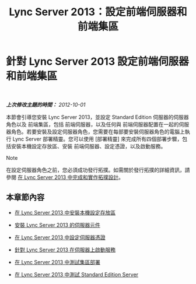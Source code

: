 ﻿---
title: Lync Server 2013：設定前端伺服器和前端集區
TOCTitle: 設定前端伺服器和前端集區
ms:assetid: c88526f9-69e2-47dd-b3d7-056139d74fb2
ms:mtpsurl: https://technet.microsoft.com/zh-tw/library/Gg398827(v=OCS.15)
ms:contentKeyID: 49292283
ms.date: 08/24/2015
mtps_version: v=OCS.15
ms.translationtype: HT
---

# 針對 Lync Server 2013 設定前端伺服器和前端集區

 

_**上次修改主題的時間：** 2012-10-01_

本節會引導您安裝 Lync Server 2013，並設定 Standard Edition 伺服器的伺服器角色以及 前端集區，包括 前端伺服器，以及任何與 前端伺服器配置在一起的伺服器角色。若要安裝及設定伺服器角色，您需要在每部要安裝伺服器角色的電腦上執行 Lync Server 部署精靈。您可以使用 \[部署精靈\] 來完成所有四個部署步驟，包括安裝本機設定存放區、安裝 前端伺服器、設定憑證，以及啟動服務。

> [!NOTE]  
> 在設定伺服器角色之前，您必須成功發行拓撲。如需關於發行拓撲的詳細資訊，請參閱 <a href="lync-server-2013-finalizing-and-implementing-the-topology-design.md">在 Lync Server 2013 中完成和實作拓撲設計</a>。



## 本章節內容

  - [在 Lync Server 2013 中安裝本機設定存放區](lync-server-2013-install-the-local-configuration-store.md)

  - [安裝 Lync Server 2013 的伺服器元件](lync-server-2013-install-lync-server-server-components.md)

  - [在 Lync Server 2013 中設定伺服器憑證](lync-server-2013-configure-certificates-for-servers.md)

  - [針對 Lync Server 2013 在伺服器上啟動服務](lync-server-2013-start-services-on-servers.md)

  - [在 Lync Server 2013 中測試集區部署](lync-server-2013-test-the-pool-deployment.md)

  - [在 Lync Server 2013 中測試 Standard Edition Server](lync-server-2013-test-the-standard-edition-server.md)

